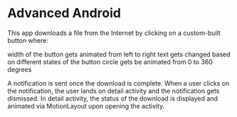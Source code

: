 # Advanced Android
This app downloads a file from the Internet by clicking on a custom-built button where:

width of the button gets animated from left to right
text gets changed based on different states of the button
circle gets be animated from 0 to 360 degrees

A notification is sent once the download is complete. When a user clicks on the notification, the user lands on detail activity and the notification gets dismissed. In detail activity, the status of the download is displayed and animated via MotionLayout upon opening the activity.
